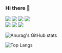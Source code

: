 ### Hi there 👋

<div display="flex">
<img src="https://img.shields.io/badge/스택이름-색상코드?style=flat-square&logo=로고명&logoColor=로고색"/>
<img src="https://img.shields.io/badge/JAVA-007396?style=for-the-badge&logo=java&logoColor=white">
<img src="https://img.shields.io/badge/REACT-61DAFB?style=for-the-badge&logo=react&logoColor=white">
<img src="https://img.shields.io/badge/JAVASCRIPT-F7DF1E?style=for-the-badge&logo=JavaScript&logoColor=white">
</div>


<img src="https://img.shields.io/badge/문자-색코드?style=for-the-badge&logo=이미지 이름&logoColor=black">
<img src="https://img.shields.io/badge/#F7DF1E?style=for-the-badge&logo=JavaScript&logoColor=black">

<img src="https://img.shields.io/badge/#61DAFB?style=for-the-badge&logo=react&logoColor=black">


![Anurag's GitHub stats](https://github-readme-stats.vercel.app/api?username=Lampra1208&show_icons=true&theme=radical)

![Top Langs](https://github-readme-stats.vercel.app/api/top-langs/?username=Lampra1208&layout=compact)





<!--
**Lampra1208/Lampra1208** is a ✨ _special_ ✨ repository because its `README.md` (this file) appears on your GitHub profile.

Here are some ideas to get you started:

- 🔭 I’m currently working on ...
- 🌱 I’m currently learning ...
- 👯 I’m looking to collaborate on ...
- 🤔 I’m looking for help with ...
- 💬 Ask me about ...
- 📫 How to reach me: ...
- 😄 Pronouns: ...
- ⚡ Fun fact: ...
-->
